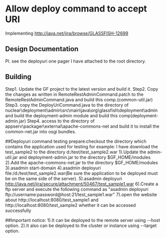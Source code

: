 Allow deploy command to accept URI
=====================

Implementing http://java.net/jira/browse/GLASSFISH-12699

## Design Documentation 
Pl. see the deployuri one pager I have attached to the root directory.

## Building
Step1. Update the GF project to the latest version and build it.
Step2. Copy the changes as written in RemoteRestAdminCommand.patch to the RemoteRestAdminCommand.java and build this comp.(common-util.jar)
Step3. copy the DeployUriCommand.java to the directory of nuclear\deployment\admin\src\main\java\org\glassfish\deployment\admin and build the deployment-admin module
and build this comp(deployment-admin.jar)
Step4. access to the directory of appserv\packager\external\apache-commons-net and build it to install the common-net.jar into osgi bundles. 

##Deployuri command testing
prepare:checkout the directory which contains the application used for testing
for example: I have download the test_sample2 to the directory d:/test/test_sample2.war
1).Update the admin-util.jar and deployment-admin.jar to the directory $GF_HOME/modules
2).Add the apache-commons-net.jar to the directory $GF_HOME/modules
3).asadmin start-domain
4).asadmin deployuri file:/d:/test/test_sample2.war(Be sure the application to be deployed must be on the same side of the server).
5).asadmin deployuri http://java.net/jira/secure/attachment/50467/test_sample1.war
6).Create a ftp server and execute the following command as "asadmin deployuri  ftp://username:password@host:21/test_sample1.war"
7).open the website about http://localhost:8080/test_sample1 and http://localhost:8080/test_sample2 whether it can be accessed successfully

##Important notice:
1).It can be deployed to the remote server using --host option.
2).It also can be deployed to the cluster or instance using --target option.